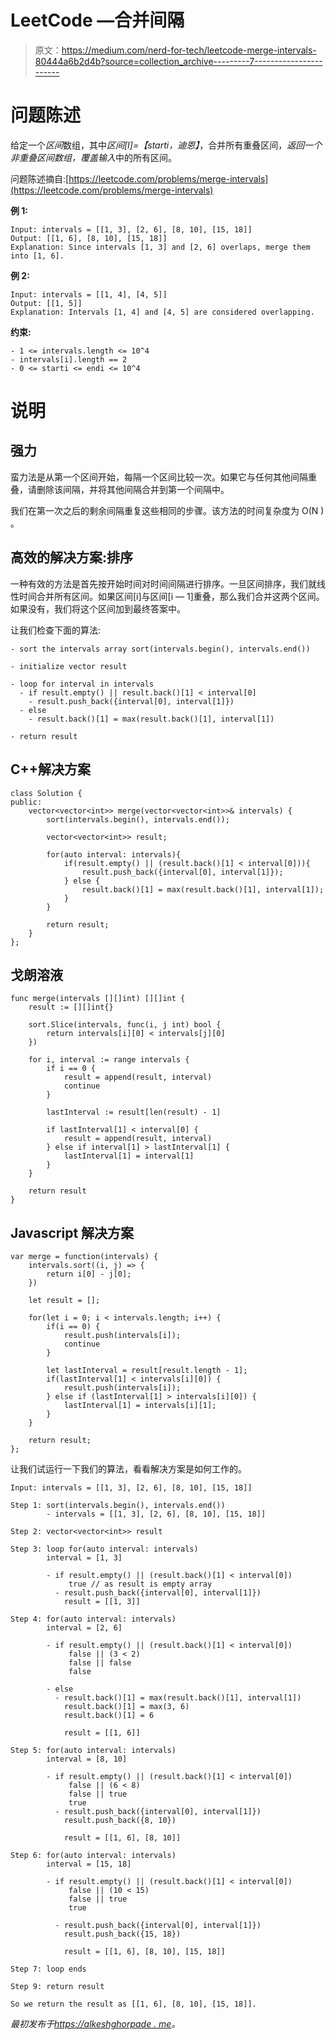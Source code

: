 # LeetCode —合并间隔

> 原文：<https://medium.com/nerd-for-tech/leetcode-merge-intervals-80444a6b2d4b?source=collection_archive---------7----------------------->

# 问题陈述

给定一个*区间*数组，其中*区间[I]=【starti，迪恩】*，合并所有重叠区间，*返回一个非重叠区间数组，覆盖输入*中的所有区间。

问题陈述摘自:[https://leetcode.com/problems/merge-intervals](https://leetcode.com/problems/merge-intervals)

**例 1:**

```
Input: intervals = [[1, 3], [2, 6], [8, 10], [15, 18]]
Output: [[1, 6], [8, 10], [15, 18]]
Explanation: Since intervals [1, 3] and [2, 6] overlaps, merge them into [1, 6].
```

**例 2:**

```
Input: intervals = [[1, 4], [4, 5]]
Output: [[1, 5]]
Explanation: Intervals [1, 4] and [4, 5] are considered overlapping.
```

**约束:**

```
- 1 <= intervals.length <= 10^4 
- intervals[i].length == 2 
- 0 <= starti <= endi <= 10^4
```

# 说明

## 强力

蛮力法是从第一个区间开始，每隔一个区间比较一次。如果它与任何其他间隔重叠，请删除该间隔，并将其他间隔合并到第一个间隔中。

我们在第一次之后的剩余间隔重复这些相同的步骤。该方法的时间复杂度为 O(N ) 。

## 高效的解决方案:排序

一种有效的方法是首先按开始时间对时间间隔进行排序。一旦区间排序，我们就线性时间合并所有区间。如果区间[i]与区间[i — 1]重叠，那么我们合并这两个区间。如果没有，我们将这个区间加到最终答案中。

让我们检查下面的算法:

```
- sort the intervals array sort(intervals.begin(), intervals.end())

- initialize vector result

- loop for interval in intervals
  - if result.empty() || result.back()[1] < interval[0]
    - result.push_back({interval[0], interval[1]})
  - else
    - result.back()[1] = max(result.back()[1], interval[1])

- return result
```

## C++解决方案

```
class Solution {
public:
    vector<vector<int>> merge(vector<vector<int>>& intervals) {
        sort(intervals.begin(), intervals.end());

        vector<vector<int>> result;

        for(auto interval: intervals){
            if(result.empty() || (result.back()[1] < interval[0])){
                result.push_back({interval[0], interval[1]});
            } else {
                result.back()[1] = max(result.back()[1], interval[1]);
            }
        }

        return result;
    }
};
```

## 戈朗溶液

```
func merge(intervals [][]int) [][]int {
    result := [][]int{}

    sort.Slice(intervals, func(i, j int) bool {
        return intervals[i][0] < intervals[j][0]
    })

    for i, interval := range intervals {
        if i == 0 {
            result = append(result, interval)
            continue
        }

        lastInterval := result[len(result) - 1]

        if lastInterval[1] < interval[0] {
            result = append(result, interval)
        } else if interval[1] > lastInterval[1] {
            lastInterval[1] = interval[1]
        }
    }

    return result
}
```

## Javascript 解决方案

```
var merge = function(intervals) {
    intervals.sort((i, j) => {
        return i[0] - j[0];
    })

    let result = [];

    for(let i = 0; i < intervals.length; i++) {
        if(i == 0) {
            result.push(intervals[i]);
            continue
        }

        let lastInterval = result[result.length - 1];
        if(lastInterval[1] < intervals[i][0]) {
            result.push(intervals[i]);
        } else if (lastInterval[1] > intervals[i][0]) {
            lastInterval[1] = intervals[i][1];
        }
    }

    return result;
};
```

让我们试运行一下我们的算法，看看解决方案是如何工作的。

```
Input: intervals = [[1, 3], [2, 6], [8, 10], [15, 18]]

Step 1: sort(intervals.begin(), intervals.end())
        - intervals = [[1, 3], [2, 6], [8, 10], [15, 18]]

Step 2: vector<vector<int>> result

Step 3: loop for(auto interval: intervals)
        interval = [1, 3]

        - if result.empty() || (result.back()[1] < interval[0])
             true // as result is empty array
          - result.push_back({interval[0], interval[1]})
            result = [[1, 3]]

Step 4: for(auto interval: intervals)
        interval = [2, 6]

        - if result.empty() || (result.back()[1] < interval[0])
             false || (3 < 2)
             false || false
             false

        - else
          - result.back()[1] = max(result.back()[1], interval[1])
            result.back()[1] = max(3, 6)
            result.back()[1] = 6

            result = [[1, 6]]

Step 5: for(auto interval: intervals)
        interval = [8, 10]

        - if result.empty() || (result.back()[1] < interval[0])
             false || (6 < 8)
             false || true
             true
          - result.push_back({interval[0], interval[1]})
            result.push_back({8, 10})

            result = [[1, 6], [8, 10]]

Step 6: for(auto interval: intervals)
        interval = [15, 18]

        - if result.empty() || (result.back()[1] < interval[0])
             false || (10 < 15)
             false || true
             true

          - result.push_back({interval[0], interval[1]})
            result.push_back({15, 18})

            result = [[1, 6], [8, 10], [15, 18]]

Step 7: loop ends

Step 9: return result

So we return the result as [[1, 6], [8, 10], [15, 18]].
```

*最初发布于*[*https://alkeshghorpade . me*](https://alkeshghorpade.me/post/leetcode-merge-intervals)*。*